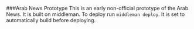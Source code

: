 ###Arab News Prototype
This is an early non-official prototype of the Arab News. It is built on middleman.
To deploy run `middleman deploy`. It is set to automatically build before deploying.
